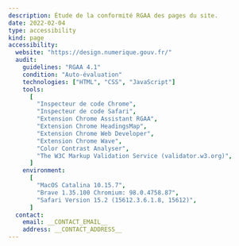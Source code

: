 ```yaml
---
description: Étude de la conformité RGAA des pages du site.
date: 2022-02-04
type: accessibility
kind: page
accessibility:
  website: "https://design.numerique.gouv.fr/"
  audit:
    guidelines: "RGAA 4.1"
    condition: "Auto-évaluation"
    technologies: ["HTML", "CSS", "JavaScript"]
    tools:
      [
        "Inspecteur de code Chrome",
        "Inspecteur de code Safari",
        "Extension Chrome Assistant RGAA",
        "Extension Chrome HeadingsMap",
        "Extension Chrome Web Developer",
        "Extension Chrome Wave",
        "Color Contrast Analyser",
        "The W3C Markup Validation Service (validator.w3.org)",
      ]
    environment:
      [
        "MacOS Catalina 10.15.7",
        "Brave 1.35.100 Chromium: 98.0.4758.87",
        "Safari Version 15.2 (15612.3.6.1.8, 15612)",
      ]
  contact:
    email: __CONTACT_EMAIL__
    address: __CONTACT_ADDRESS__
---
```

